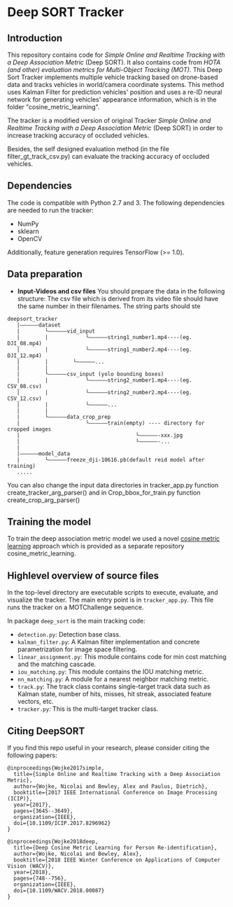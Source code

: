 # Deep SORT Tracker

## Introduction

This repository contains code for *Simple Online and Realtime Tracking with a Deep Association Metric* (Deep SORT).
It also contains code from *HOTA (and other) evaluation metrics for Multi-Object Tracking (MOT)*.
This Deep Sort Tracker implements multiple vehicle tracking based on drone-based data and tracks vehicles in world/camera coordinate systems. This method uses Kalman Filter for prediction vehicles' position and uses a re-ID neural network for generating vehicles' appearance information, which is in the folder "cosine_metric_learning". 

The tracker is a modified version of original Tracker *Simple Online and Realtime Tracking with a Deep Association Metric* (Deep SORT) in order to increase tracking accuracy of occluded vehicles. 

Besides, the self designed evaluation method (in the file filter_gt_track_csv.py) can evaluate the tracking accuracy of occluded vehicles. 

## Dependencies 

The code is compatible with Python 2.7 and 3. The following dependencies are
needed to run the tracker:
* NumPy
* sklearn
* OpenCV

Additionally, feature generation requires TensorFlow (>= 1.0).

## Data preparation

* **Input-Videos and csv files**
You should prepare the data in the following structure:
The csv file which is derived from its video file should have the same number in their filenames.
The string parts should ste

```
deepsort_tracker
   |——————dataset
   |        └——————vid_input 
   |        |            └——————string1_number1.mp4----(eg. DJI_08.mp4)
   |        |            └——————string1_number2.mp4----(eg. DJI_12.mp4)
   |	    | 		 └——————...
   |	    |
   |        └——————csv_input (yolo bounding boxes)
   |        |            └——————string2_number1.mp4----(eg. CSV_08.csv)
   |        |            └——————string2_number2.mp4----(eg. CSV_12.csv)
   |        |            └——————...
   |        | 
   |        └——————data_crop_prep
   |                     └——————train(empty) ---- directory for cropped images 
   |                                     └——————-xxx.jpg 
   |                                     └——————-... 
   |
   |——————model_data
   |        └——————freeze_dji-10616.pb(default reid model after training)
   .....
```
You can also change the input data directories in tracker_app.py function create_tracker_arg_parser()
and in Crop_bbox_for_train.py function create_crop_arg_parser()

## Training the model

To train the deep association metric model we used a novel [cosine metric learning](https://github.com/nwojke/cosine_metric_learning) approach which is provided as a separate repository cosine_metric_learning.

## Highlevel overview of source files

In the top-level directory are executable scripts to execute, evaluate, and
visualize the tracker. The main entry point is in `tracker_app.py`.
This file runs the tracker on a MOTChallenge sequence.

In package `deep_sort` is the main tracking code:

* `detection.py`: Detection base class.
* `kalman_filter.py`: A Kalman filter implementation and concrete
   parametrization for image space filtering.
* `linear_assignment.py`: This module contains code for min cost matching and
   the matching cascade.
* `iou_matching.py`: This module contains the IOU matching metric.
* `nn_matching.py`: A module for a nearest neighbor matching metric.
* `track.py`: The track class contains single-target track data such as Kalman
  state, number of hits, misses, hit streak, associated feature vectors, etc.
* `tracker.py`: This is the multi-target tracker class.


## Citing DeepSORT

If you find this repo useful in your research, please consider citing the following papers:

    @inproceedings{Wojke2017simple,
      title={Simple Online and Realtime Tracking with a Deep Association Metric},
      author={Wojke, Nicolai and Bewley, Alex and Paulus, Dietrich},
      booktitle={2017 IEEE International Conference on Image Processing (ICIP)},
      year={2017},
      pages={3645--3649},
      organization={IEEE},
      doi={10.1109/ICIP.2017.8296962}
    }

    @inproceedings{Wojke2018deep,
      title={Deep Cosine Metric Learning for Person Re-identification},
      author={Wojke, Nicolai and Bewley, Alex},
      booktitle={2018 IEEE Winter Conference on Applications of Computer Vision (WACV)},
      year={2018},
      pages={748--756},
      organization={IEEE},
      doi={10.1109/WACV.2018.00087}
    }
